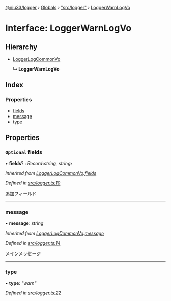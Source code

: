 [@nju33/logger](../README.md) › [Globals](../globals.md) › ["src/logger"](../modules/_src_logger_.md) › [LoggerWarnLogVo](_src_logger_.loggerwarnlogvo.md)

# Interface: LoggerWarnLogVo

## Hierarchy

* [LoggerLogCommonVo](_src_logger_.loggerlogcommonvo.md)

  ↳ **LoggerWarnLogVo**

## Index

### Properties

* [fields](_src_logger_.loggerwarnlogvo.md#optional-fields)
* [message](_src_logger_.loggerwarnlogvo.md#message)
* [type](_src_logger_.loggerwarnlogvo.md#type)

## Properties

### `Optional` fields

• **fields**? : *Record‹string, string›*

*Inherited from [LoggerLogCommonVo](_src_logger_.loggerlogcommonvo.md).[fields](_src_logger_.loggerlogcommonvo.md#optional-fields)*

*Defined in [src/logger.ts:10](https://github.com/nju33/logger/blob/ae39cd9/src/logger.ts#L10)*

追加フィールド

___

###  message

• **message**: *string*

*Inherited from [LoggerLogCommonVo](_src_logger_.loggerlogcommonvo.md).[message](_src_logger_.loggerlogcommonvo.md#message)*

*Defined in [src/logger.ts:14](https://github.com/nju33/logger/blob/ae39cd9/src/logger.ts#L14)*

メインメッセージ

___

###  type

• **type**: *"warn"*

*Defined in [src/logger.ts:22](https://github.com/nju33/logger/blob/ae39cd9/src/logger.ts#L22)*
